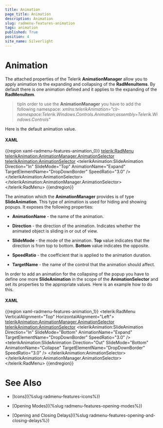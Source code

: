 ```yaml
---
title: Animation
page_title: Animation
description: Animation
slug: radmenu-features-animation
tags: animation
published: True
position: 4
site_name: Silverlight
---
```


# Animation

The attached properties of the Telerik __AnimationManager__ allow you to apply animation to the expanding and collapsing of the __RadMenuItems__. By default there is one animation defined and it applies to the expanding of the __RadMenuItem__.        

>tipIn order to use the __AnimationManager__ you have to add the following namespace: *xmlns:telerikAnimation="clr-namespace:Telerik.Windows.Controls.Animation;assembly=Telerik.Windows.Controls"* 

Here is the default animation value.

#### __XAML__

{{region xaml-radmenu-features-animation_0}}
	<telerik:RadMenu>
	    <telerikAnimation:AnimationManager.AnimationSelector>
	        <telerikAnimation:AnimationSelector>
	            <telerikAnimation:SlideAnimation Direction="In"
	                                     SlideMode="Top"
	                                     AnimationName="Expand"
	                                     TargetElementName="DropDownBorder"
	                                     SpeedRatio="3.0" />
	        </telerikAnimation:AnimationSelector>
	    </telerikAnimation:AnimationManager.AnimationSelector>
	    <!--...-->
	</telerik:RadMenu>
{{endregion}}

The animation which the __AnimationManager__ provides is of type __SlideAnimation__. This type of animation is used for hiding and showing popups. It exposes the following properties:        

* __AnimationName__ - the name of the animation.          

* __Direction__ - the direction of the animation. Indicates whether the animated object is sliding in or out of view.          

* __SlideMode__ - the mode of the animation. __Top__ value indicates that the direction is from top to bottom. __Bottom__ value indicates the opposite.          

* __SpeedRatio__ - the coefficient that is applied to the animation duration.          

* __TargetName__ - the name of the control that the animation should affect.          

In order to add an animation for the collapsing of the popup you have to define one more __SlideAnimation__ in the scope of the __AnimationSelector__ and set its properties to the appropriate values. Here is an example how to do this.        

#### __XAML__

{{region xaml-radmenu-features-animation_1}}
	<telerik:RadMenu VerticalAlignment="Top"
	                 HorizontalAlignment="Left">
	    <telerikAnimation:AnimationManager.AnimationSelector>
	        <telerikAnimation:AnimationSelector>
	            <telerikAnimation:SlideAnimation Direction="In"
	                                     SlideMode="Bottom"
	                                     AnimationName="Expand"
	                                     TargetElementName="DropDownBorder"
	                                     SpeedRatio="3.0" />
	            <telerikAnimation:SlideAnimation Direction="Out"
	                                     SlideMode="Bottom"
	                                     AnimationName="Collapse"
	                                     TargetElementName="DropDownBorder"
	                                     SpeedRatio="3.0" />
	        </telerikAnimation:AnimationSelector>
	    </telerikAnimation:AnimationManager.AnimationSelector>
	    <!--...-->
	</telerik:RadMenu>
{{endregion}}

# See Also

 * [Icons]({%slug radmenu-features-icons%})

 * [Opening Modes]({%slug radmenu-features-opening-modes%})

 * [Opening and Closing Delays]({%slug radmenu-features-opening-and-closing-delays%})
